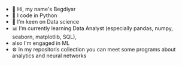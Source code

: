 - 👋 Hi, my name's Begdiyar
- 🐍 I code in Python
- 🎯 I’m keen on Data science
- 📊 I’m currently learning Data Analyst (especially pandas, numpy, seaborn, matplotlib, SQL), 
- also I'm engaged in ML
- ⚙️ In my repositoris collection you can meet some programs about analytics and neural networks

<!---
begdiyarrr/begdiyarrr is a ✨ special ✨ repository because its `README.md` (this file) appears on your GitHub profile.
You can click the Preview link to take a look at your changes.
--->
